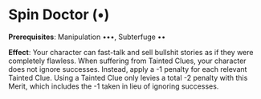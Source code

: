 # Spin Doctor (•) 
**Prerequisites**: Manipulation •••, Subterfuge •• 

**Effect**: Your character can fast-talk and sell bullshit stories as if they were completely flawless. When suffering from Tainted Clues, your character does not ignore successes. Instead, apply a -1 penalty for each relevant Tainted Clue. Using a Tainted Clue only levies a total -2 penalty with this Merit, which includes the -1 taken in lieu of ignoring successes.